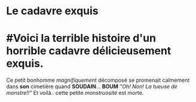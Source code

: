 # Le cadavre exquis
# #Voici la **terrible** histoire d'un horrible cadavre délicieusement exquis.
Ce petit bonhomme *magnifiquement* décomposé se promenait calmement dans **son** cimetière quand **SOUDAIN**...
**BOUM** *"Oh! Non! La tueuse de monstre!!"* 
Et voilà.. cette petite *monstruosité* est morte.

